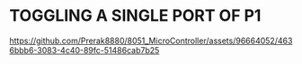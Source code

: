 # TOGGLING A SINGLE PORT OF P1



https://github.com/Prerak8880/8051_MicroController/assets/96664052/4636bbb6-3083-4c40-89fc-51486cab7b25

